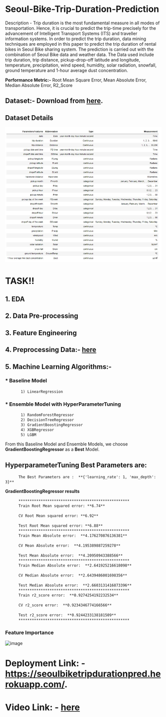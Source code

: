 # Seoul-Bike-Trip-Duration-Prediction

Description - Trip duration is the most fundamental measure in all modes of transportation.
Hence, it is crucial to predict the trip-time precisely for the advancement of Intelligent
Transport Systems (ITS) and traveller information systems. In order to predict the trip
duration, data mining techniques are employed in this paper to predict the trip duration of
rental bikes in Seoul Bike sharing system. The prediction is carried out with the combination
of Seoul Bike data and weather data. The Data used include trip duration, trip distance,
pickup-drop-off latitude and longitude, temperature, precipitation, wind speed, humidity, solar
radiation, snowfall, ground temperature and 1-hour average dust concentration.

**Performance Metric:-** Root Mean Square Error, Mean Absolute Error, Median Absolute Error, R2_Score  

## Dataset:- Download from [**here**](https://www.kaggle.com/saurabhshahane/seoul-bike-trip-duration-prediction).
## Dataset Details
![data](data_dict_seoul.jpeg)

# TASK!!
## 1. EDA
## 2. Data Pre-processing
## 3. Feature Engineering
## 4. Preprocessing Data:- [**here**](https://drive.google.com/file/d/1OLegVzjnChgqf82D459d0qTrs--M81Pc/view?usp=sharing)

## 5. Machine Learning Algorithms:-
###    * Baseline Model
           1) LinearRegression

###    * Ensemble Model with HyperParameterTuning
           1) RandomForestRegressor
           2) DecisionTreeRegressor
           3) GradientBoostingRegressor
           4) XGBRegressor
           5) LGBM

From this Baseline Model and Ensemble Models, we choose **GradientBoostingRegressor** as a **Best** Model.
## HyperparameterTuning Best Parameters are:

          The Best Parameters are :  **{'learning_rate': 1, 'max_depth': 3}**

**GradientBoostingRegressor results**

          **************************************************
          Train Root Mean squared error: **6.74**

          CV Root Mean squared error: **6.92**

          Test Root Mean squared error: **6.88**
          **************************************************
          Train Mean Absolute error:  **4.176270876136381**

          CV Mean Absolute error:  **4.195389887259278**

          Test Mean Absolute error:  **4.20950943388566**
          **************************************************
          Train Median Absolute error:  **2.641925216618098**

          CV Median Absolute error:  **2.6439486001698356**

          Test Median Absolute error:  **2.6603131416873396**
          **************************************************
          Train r2_score error:  **0.9274254192232534**

          CV r2_score error:  **0.9234346774166566**

          Test r2_score error:  **0.9244233138181509**
          **************************************************

### Feature Importance
![image](https://user-images.githubusercontent.com/69208280/133316238-c0707ad6-e743-4fdf-894c-d8c5c469fbdd.png)

# Deployment Link: - https://seoulbiketripdurationpred.herokuapp.com/.
# Video Link: - [**here**](https://drive.google.com/file/d/1VO3ENntYdhsSVLJGHCLpAefoa0J8r9PV/view?usp=sharing)
